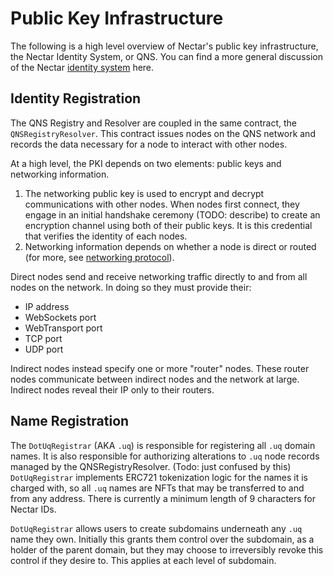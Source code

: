 # Public Key Infrastructure

The following is a high level overview of Nectar's public key infrastructure, the Nectar Identity System, or QNS.
You can find a more general discussion of the Nectar [identity system](./identity_system.md) here.

## Identity Registration

The QNS Registry and Resolver are coupled in the same contract, the `QNSRegistryResolver`.
This contract issues nodes on the QNS network and records the data necessary for a node to interact with other nodes.

At a high level, the PKI depends on two elements: public keys and networking information.

1. The networking public key is used to encrypt and decrypt communications with other nodes.
When nodes first connect, they engage in an initial handshake ceremony (TODO: describe) to create an encryption channel using both of their public keys.
It is this credential that verifies the identity of each nodes.
2. Networking information depends on whether a node is direct or routed (for more, see [networking protocol](./networking_protocol.md)).

Direct nodes send and receive networking traffic directly to and from all nodes on the network. In doing so they must provide their:
* IP address
* WebSockets port
* WebTransport port
* TCP port
* UDP port

Indirect nodes instead specify one or more "router" nodes.
These router nodes communicate between indirect nodes and the network at large.
Indirect nodes reveal their IP only to their routers.

## Name Registration

The `DotUqRegistrar` (AKA `.uq`) is responsible for registering all `.uq` domain names.
It is also responsible for authorizing alterations to `.uq` node records managed by the QNSRegistryResolver. (Todo: just confused by this)
`DotUqRegistrar` implements ERC721 tokenization logic for the names it is charged with, so all `.uq` names are NFTs that may be transferred to and from any address.
There is currently a minimum length of 9 characters for Nectar IDs.

`DotUqRegistrar` allows users to create subdomains underneath any `.uq` name they own.
Initially this grants them control over the subdomain, as a holder of the parent domain, but they may choose to irreversibly revoke this control if they desire to.
This applies at each level of subdomain.
